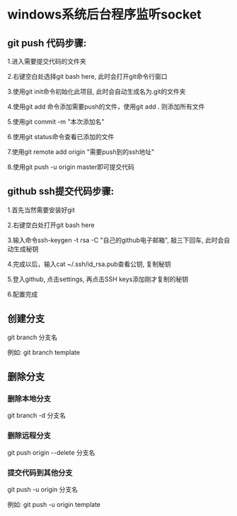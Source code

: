 # windows系统后台程序监听socket

## git push 代码步骤:

1.进入需要提交代码的文件夹

2.右键空白处选择git bash here, 此时会打开git命令行窗口

3.使用git init命令初始化此项目, 此时会自动生成名为.git的文件夹

4.使用git add <file name> 命令添加需要push的文件，使用git add . 则添加所有文件

5.使用git commit -m "本次添加名"

6.使用git status命令查看已添加的文件

7.使用git remote add origin "需要push到的ssh地址"

8.使用git push -u origin master即可提交代码

## github ssh提交代码步骤:

1.首先当然需要安装好git

2.右键空白处打开git bash here

3.输入命令ssh-keygen -t rsa -C "自己的github电子邮箱", 敲三下回车, 此时会自动生成秘钥

4.完成以后，输入cat ~/.ssh/id_rsa.pub查看公钥, 复制秘钥

5.登入github, 点击settings, 再点击SSH keys添加刚才复制的秘钥

6.配置完成

## 创建分支

git branch 分支名

例如: git branch template

## 删除分支

### 删除本地分支

git branch -d 分支名

### 删除远程分支

git push origin --delete 分支名

### 提交代码到其他分支

git push -u origin 分支名

例如: git push -u origin template
